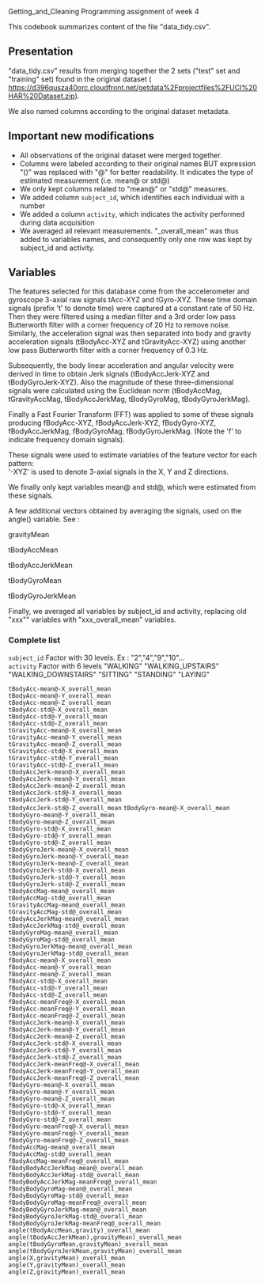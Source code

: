 Getting_and_Cleaning
Programming assignment of week 4

This codebook summarizes content of the file "data_tidy.csv".

## Presentation

"data_tidy.csv" results from merging together the 2 sets ("test" set and "training" set) found in the original dataset ( https://d396qusza40orc.cloudfront.net/getdata%2Fprojectfiles%2FUCI%20HAR%20Dataset.zip).

We also named columns according to the original dataset metadata.

## Important new modifications 

- All observations of the original dataset were merged together.
- Columns were labeled according to their original names BUT expression "()" was replaced with "@" for better readability. It indicates the type of estimated measurement (i.e. mean@ or std@)
- We only kept columns related to "mean@" or "std@" measures. 
- We added column `subject_id`, which identifies each individual with a number
- We added a column `activity`, which indicates the activity performed during data acquisition 
- We averaged all relevant measurements. "_overall_mean" was thus added to variables names, and consequently only one row was kept by subject_id and activity.

## Variables 

The features selected for this database come from the accelerometer and gyroscope 3-axial raw signals tAcc-XYZ and tGyro-XYZ. These time domain signals (prefix 't' to denote time) were captured at a constant rate of 50 Hz. Then they were filtered using a median filter and a 3rd order low pass Butterworth filter with a corner frequency of 20 Hz to remove noise. Similarly, the acceleration signal was then separated into body and gravity acceleration signals (tBodyAcc-XYZ and tGravityAcc-XYZ) using another low pass Butterworth filter with a corner frequency of 0.3 Hz. 

Subsequently, the body linear acceleration and angular velocity were derived in time to obtain Jerk signals (tBodyAccJerk-XYZ and tBodyGyroJerk-XYZ). Also the magnitude of these three-dimensional signals were calculated using the Euclidean norm (tBodyAccMag, tGravityAccMag, tBodyAccJerkMag, tBodyGyroMag, tBodyGyroJerkMag). 

Finally a Fast Fourier Transform (FFT) was applied to some of these signals producing fBodyAcc-XYZ, fBodyAccJerk-XYZ, fBodyGyro-XYZ, fBodyAccJerkMag, fBodyGyroMag, fBodyGyroJerkMag. (Note the 'f' to indicate frequency domain signals). 

These signals were used to estimate variables of the feature vector for each pattern:  
'-XYZ' is used to denote 3-axial signals in the X, Y and Z directions.

We finally only kept variables mean@ and std@, which were estimated from these signals.

A few additional vectors obtained by averaging the signals, used on the angle() variable. See :

gravityMean

tBodyAccMean

tBodyAccJerkMean

tBodyGyroMean

tBodyGyroJerkMean


Finally, we averaged all variables by subject_id and activity, replacing old "xxx"" variables with "xxx_overall_mean" variables.


### Complete list 

`subject_id`        Factor with 30 levels. Ex : "2","4","9","10"...        
`activity`         Factor with 6 levels "WALKING" "WALKING_UPSTAIRS" "WALKING_DOWNSTAIRS" "SITTING"  "STANDING"  "LAYING"

`tBodyAcc-mean@-X_overall_mean`                  
`tBodyAcc-mean@-Y_overall_mean`                  
`tBodyAcc-mean@-Z_overall_mean`                   
`tBodyAcc-std@-X_overall_mean`                   
`tBodyAcc-std@-Y_overall_mean`         
`tBodyAcc-std@-Z_overall_mean`            
`tGravityAcc-mean@-X_overall_mean`                
`tGravityAcc-mean@-Y_overall_mean`            
`tGravityAcc-mean@-Z_overall_mean`          
`tGravityAcc-std@-X_overall_mean`                
`tGravityAcc-std@-Y_overall_mean`   
`tGravityAcc-std@-Z_overall_mean`               
`tBodyAccJerk-mean@-X_overall_mean`               
`tBodyAccJerk-mean@-Y_overall_mean`   
`tBodyAccJerk-mean@-Z_overall_mean`         
`tBodyAccJerk-std@-X_overall_mean`               
`tBodyAccJerk-std@-Y_overall_mean`    
`tBodyAccJerk-std@-Z_overall_mean`
`tBodyGyro-mean@-X_overall_mean`                
`tBodyGyro-mean@-Y_overall_mean`     
`tBodyGyro-mean@-Z_overall_mean`     
`tBodyGyro-std@-X_overall_mean`                  
`tBodyGyro-std@-Y_overall_mean`           
`tBodyGyro-std@-Z_overall_mean`          
`tBodyGyroJerk-mean@-X_overall_mean`              
`tBodyGyroJerk-mean@-Y_overall_mean`  
`tBodyGyroJerk-mean@-Z_overall_mean`      
`tBodyGyroJerk-std@-X_overall_mean`               
`tBodyGyroJerk-std@-Y_overall_mean`    
`tBodyGyroJerk-std@-Z_overall_mean`        
`tBodyAccMag-mean@_overall_mean`                  
`tBodyAccMag-std@_overall_mean`      
`tGravityAccMag-mean@_overall_mean`     
`tGravityAccMag-std@_overall_mean`               
`tBodyAccJerkMag-mean@_overall_mean`     
`tBodyAccJerkMag-std@_overall_mean`     
`tBodyGyroMag-mean@_overall_mean`               
`tBodyGyroMag-std@_overall_mean`     
`tBodyGyroJerkMag-mean@_overall_mean`    
`tBodyGyroJerkMag-std@_overall_mean`              
`fBodyAcc-mean@-X_overall_mean`       
`fBodyAcc-mean@-Y_overall_mean`         
`fBodyAcc-mean@-Z_overall_mean`                  
`fBodyAcc-std@-X_overall_mean`      
`fBodyAcc-std@-Y_overall_mean`        
`fBodyAcc-std@-Z_overall_mean`                    
`fBodyAcc-meanFreq@-X_overall_mean`    
`fBodyAcc-meanFreq@-Y_overall_mean`     
`fBodyAcc-meanFreq@-Z_overall_mean`               
`fBodyAccJerk-mean@-X_overall_mean`       
`fBodyAccJerk-mean@-Y_overall_mean`      
`fBodyAccJerk-mean@-Z_overall_mean`                
`fBodyAccJerk-std@-X_overall_mean`       
`fBodyAccJerk-std@-Y_overall_mean`         
`fBodyAccJerk-std@-Z_overall_mean`                
`fBodyAccJerk-meanFreq@-X_overall_mean`        
`fBodyAccJerk-meanFreq@-Y_overall_mean`      
`fBodyAccJerk-meanFreq@-Z_overall_mean`           
`fBodyGyro-mean@-X_overall_mean`        
`fBodyGyro-mean@-Y_overall_mean`          
`fBodyGyro-mean@-Z_overall_mean`                   
`fBodyGyro-std@-X_overall_mean`          
`fBodyGyro-std@-Y_overall_mean`          
`fBodyGyro-std@-Z_overall_mean`                    
`fBodyGyro-meanFreq@-X_overall_mean`     
`fBodyGyro-meanFreq@-Y_overall_mean`   
`fBodyGyro-meanFreq@-Z_overall_mean`               
`fBodyAccMag-mean@_overall_mean`        
`fBodyAccMag-std@_overall_mean`          
`fBodyAccMag-meanFreq@_overall_mean`               
`fBodyBodyAccJerkMag-mean@_overall_mean`    
`fBodyBodyAccJerkMag-std@_overall_mean`     
`fBodyBodyAccJerkMag-meanFreq@_overall_mean`       
`fBodyBodyGyroMag-mean@_overall_mean`         
`fBodyBodyGyroMag-std@_overall_mean`           
`fBodyBodyGyroMag-meanFreq@_overall_mean`          
`fBodyBodyGyroJerkMag-mean@_overall_mean`   
`fBodyBodyGyroJerkMag-std@_overall_mean`     
`fBodyBodyGyroJerkMag-meanFreq@_overall_mean`    
`angle(tBodyAccMean,gravity)_overall_mean`     
`angle(tBodyAccJerkMean),gravityMean)_overall_mean`
`angle(tBodyGyroMean,gravityMean)_overall_mean`    
`angle(tBodyGyroJerkMean,gravityMean)_overall_mean`
`angle(X,gravityMean)_overall_mean`                
`angle(Y,gravityMean)_overall_mean`                
`angle(Z,gravityMean)_overall_mean` 